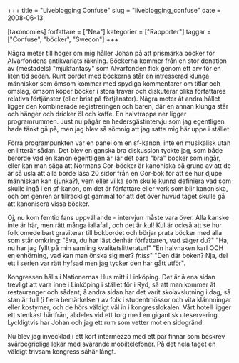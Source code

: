 +++
title = "Liveblogging Confuse"
slug = "liveblogging_confuse"
date = 2008-06-13

[taxonomies]
forfattare = ["Nea"]
kategorier = ["Rapporter"]
taggar = ["Confuse", "böcker", "Swecon"]
+++

Några meter till höger om mig håller Johan på att prismärka böcker för Alvarfondens antikvariats räkning. Böckerna kommer från en stor donation av (mestadels) "mjukfantasy" som Alvarfonden fick genom ett arv för en liten tid sedan. Runt bordet med böckerna står en intresserad klunga människor som ömsom kommer med spydiga kommentarer om titlar och omslag, ömsom köper böcker i stora travar och diskuterar olika författares relativa förtjänster (eller brist på förtjänster). Några meter åt andra hållet ligger den kombinerade registreringen och baren, där en annan klunga står och hänger och dricker öl och kaffe. En halvtrappa ner ligger programrummen. Just nu pågår en hedersgästintervju som jag egentligen hade tänkt gå på, men jag blev så sömnig att jag satte mig här uppe i stället.

Förra programpunkten var en panel om en sf-kanon, inte en musikalisk utan en litterär sådan. Det blev en ganska bra diskussion tyckte jag, som både berörde vad en kanon egentligen är (är det bara "bra" böcker som ingår, eller kan man säga att Normans Gor-böcker är kanoniska på grund av att de är så usla att alla borde läsa 20 sidor från en Gor-bok för att se hur djupe människan kan sjunka?), vem eller vilka som skulle kunna definiera vad som skulle ingå i en sf-kanon, om det är författare eller verk som blir kanoniska, och om genren är tillräckligt gammal för att det över huvud taget skulle gå att kanonisera vissa böcker.

Oj, nu kom femtio fans uppvällande - intervjun måste vara över. Alla kanske inte är här, men rätt många iallafall, och det är kul! Kul är också att se hur folk omedelbart graviterar till bokbordet och börjar prata böcker med alla som står omkring: "Eva, du har läst denhär författaren, vad säger du?" "Ha, nu har jag fyllt på min samling kvalitetslitteratur!" "En halvnaken karl OCH en enhörning, vad kan man önska sig mer? *fniss*" "Den där boken? Nja, del ett i serien var rätt hyfsad men jag tycker den har gått utför".

Kongressen hålls i Nationernas Hus mitt i Linköping. Det är å ena sidan trevligt att vara inne i Linköping i stället för i Ryd, så att man kommer åt restauranger och sådant; å andra sidan har det varit skolavslutning i dag, så stan är full (i flera bemärkelser) av folk i studentmössor och vita klännningar eller kostymer, och de hörs väldigt väl in i kongresslokalen. Vårt hotell ligger ett stenkast härifrån, alldeles vid ett torg med en gigantisk uteservering. Lyckligtvis har Johan och jag ett rum som vetter mot en sidogränd.

Nu blev jag invecklad i ett kort intermezzo med ett par finnar som beskrev svårbegripliga lekar med svärande mobiltelefoner. På det hela taget en väldigt trivsam kongress såhär långt.

